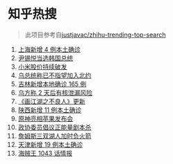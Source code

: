 # 知乎热搜

> 此项目参考自[justjavac/zhihu-trending-top-search](https://github.com/justjavac/zhihu-trending-top-search/blob/main/utils.ts)

<!-- BEGIN -->
  <!-- 最后更新时间:Thu Mar 10 2022 05:10:58 GMT+0000 (Coordinated Universal Time) -->
  1. [上海新增 4 例本土确诊](https://www.zhihu.com/search?q=上海疫情)
1. [尹锡悦当选韩国总统](https://www.zhihu.com/search?q=韩国总统)
1. [小米股价持续破发](https://www.zhihu.com/search?q=小米)
1. [乌总统称已不指望加入北约](https://www.zhihu.com/search?q=俄罗斯乌克兰)
1. [吉林新增本地确诊 165 例](https://www.zhihu.com/search?q=吉林疫情)
1. [乌方称 2 天后有核泄漏风险](https://www.zhihu.com/search?q=核泄漏风险)
1. [《画江湖之不良人》更新](https://www.zhihu.com/search?q=画江湖之不良人)
1. [陕西新增 11 例本土确诊](https://www.zhihu.com/search?q=陕西疫情)
1. [原神亮相苹果发布会](https://www.zhihu.com/search?q=原神)
1. [政协委员倡议正能量剧本杀](https://www.zhihu.com/search?q=剧本杀)
1. [詹姆斯三双湖人加时负火箭](https://www.zhihu.com/search?q=湖人)
1. [天津新增 19 例本土确诊](https://www.zhihu.com/search?q=天津疫情)
1. [海贼王 1043 话情报](https://www.zhihu.com/search?q=海贼王)
  <!-- END -->